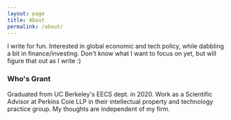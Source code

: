 ```yaml
---
layout: page
title: About
permalink: /about/
---
```


I write for fun. Interested in global economic and tech policy, while dabbling a bit in finance/investing. Don't know what I want to focus on yet, but will figure that out as I write :)

### Who's Grant

Graduated from UC Berkeley's EECS dept. in 2020. Work as a Scientific Advisor at Perkins Coie LLP in their intellectual property and technology practice group. My thoughts are independent of my firm.

<!-- ### Contact me

[email@domain.com](mailto:email@domain.com) -->